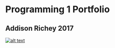 # Programming 1 Portfolio
## Addison Richey 2017
[![alt text](https://littlerichey.github.io/Programming1Portfolio2016-17/images/hack.png "Logo Title Text 1")](https://littlerichey.github.io/Programming1Portfolio2016-17/hacknslash)
